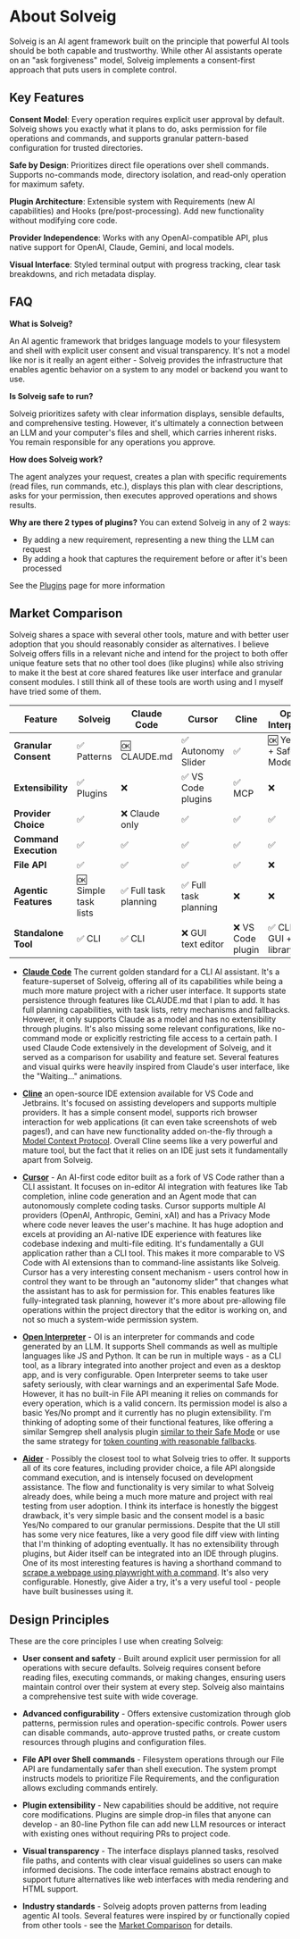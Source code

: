 # About Solveig

Solveig is an AI agent framework built on the principle that powerful AI tools should be both capable and trustworthy. While other AI assistants operate on an "ask forgiveness" model, Solveig implements a consent-first approach that puts users in complete control.

## Key Features

**Consent Model**: Every operation requires explicit user approval by default. Solveig shows you exactly what it plans to do, asks permission for file operations and commands, and supports granular pattern-based configuration for trusted directories.

**Safe by Design**: Prioritizes direct file operations over shell commands. Supports no-commands mode, directory isolation, and read-only operation for maximum safety.

**Plugin Architecture**: Extensible system with Requirements (new AI capabilities) and Hooks (pre/post-processing). Add new functionality without modifying core code.

**Provider Independence**: Works with any OpenAI-compatible API, plus native support for OpenAI, Claude, Gemini, and local models.

**Visual Interface**: Styled terminal output with progress tracking, clear task breakdowns, and rich metadata display.

## FAQ

**What is Solveig?**

An AI agentic framework that bridges language models to your filesystem and shell with explicit user consent
and visual transparency. It's not a model like nor is it really an agent either - Solveig provides the
infrastructure that enables agentic behavior on a system to any model or backend you want to use.

**Is Solveig safe to run?**

Solveig prioritizes safety with clear information displays, sensible defaults, and comprehensive testing.
However, it's ultimately a connection between an LLM and your computer's files and shell, which carries inherent
risks. You remain responsible for any operations you approve.

**How does Solveig work?**

The agent analyzes your request, creates a plan with specific requirements (read files, run commands, etc.),
displays this plan with clear descriptions, asks for your permission, then executes approved operations and
shows results.

**Why are there 2 types of plugins?**
You can extend Solveig in any of 2 ways:
- By adding a new requirement, representing a new thing the LLM can request
- By adding a hook that captures the requirement before or after it's been processed

See the [Plugins](./plugins.md) page for more information

## Market Comparison

Solveig shares a space with several other tools, mature and with better user adoption that you should reasonably
consider as alternatives. I believe Solveig offers fills in a relevant niche and intend for the project to both offer
unique feature sets that no other tool does (like plugins) while also striving to make it the best at core shared
features like user interface and granular consent modules. I still think all of these tools are worth using and
I myself have tried some of them.

| Feature               | Solveig              | Claude Code          | Cursor               | Cline            | Open Interpreter      | Aider     |
|-----------------------|----------------------|----------------------|----------------------|------------------|-----------------------|-----------|
| **Granular Consent**  | ✅ Patterns           | 🆗 CLAUDE.md         | ✅ Autonomy Slider    | ✅                | 🆗 Yes/No + Safe Mode | 🆗 Yes/No |
| **Extensibility**     | ✅ Plugins            | ❌                    | ✅ VS Code plugins    | ✅ MCP            | ❌                     | ❌         |
| **Provider Choice**   | ✅                    | ❌ Claude only        | ✅                    | ✅                | ✅                     | ✅         |
| **Command Execution** | ✅                    | ✅                    | ✅                    | ✅                | ✅                     | ✅         |
| **File API**          | ✅                    | ✅                    | ✅                    | ✅                | ❌                     | ✅         |
| **Agentic Features**  | 🆗 Simple task lists | ✅ Full task planning | ✅ Full task planning | ❌                | ❌                     | ❌         |
| **Standalone Tool**   | ✅ CLI                | ✅ CLI                | ❌ GUI text editor    | ❌ VS Code plugin | ✅ CLI + GUI + library | ✅ CLI     |

* **[Claude Code](https://claude.com/product/claude-code)** The current golden standard for a CLI AI assistant.
It's a feature-superset of Solveig, offering all of its capabilities while being a much more mature project
with a richer user interface. It supports state persistence through features like CLAUDE.md that I plan to add.
It has full planning capabilities, with task lists, retry mechanisms and fallbacks.
However, it only supports Claude as a model and has no extensibility through plugins. It's also missing some
relevant configurations, like no-command mode or explicitly restricting file access to a certain path.
I used Claude Code extensively in the development of Solveig, and it served as a comparison for usability
and feature set. Several features and visual quirks were heavily inspired from Claude's user interface, like
the "Waiting..." animations.

* **[Cline](https://cline.bot/)** an open-source IDE extension available for VS Code and Jetbrains. It's focused
on assisting developers and supports multiple providers. It has a simple consent model, supports rich browser
interaction for web applications (it can even take screenshots of web pages!), and can have new functionality
added on-the-fly through a [Model Context Protocol](https://github.com/cline/cline?tab=readme-ov-file#add-a-tool-that).
Overall Cline seems like a very powerful and mature tool, but the fact that it relies on an IDE just sets it
fundamentally apart from Solveig.

* **[Cursor](https://cursor.com/)** - An AI-first code editor built as a fork of VS Code rather than a CLI assistant.
It focuses on in-editor AI integration with features like Tab completion, inline code generation and an Agent mode
that can autonomously complete coding tasks. Cursor supports multiple AI providers (OpenAI, Anthropic, Gemini, xAI)
and has a Privacy Mode where code never leaves the user's machine.
It has huge adoption and excels at providing an AI-native IDE experience with features like codebase indexing and
multi-file editing.
It's fundamentally a GUI application rather than a CLI tool. This makes it more comparable to VS Code with AI
extensions than to command-line assistants like Solveig.
Cursor has a very interesting consent mechanism - users control how in control they want to be through an
"autonomy slider" that changes what the assistant has to ask for permission for. This enables features like
fully-integrated task planning, however it's more about pre-allowing file operations within the project
directory that the editor is working on, and not so much a system-wide permission system.

* **[Open Interpreter](https://github.com/openinterpreter/open-interpreter)** - OI is an interpreter for commands and
code generated by an LLM. It supports Shell commands as well as multiple languages like JS and Python.
It can be run in multiple ways - as a CLI tool, as a library integrated into another project and even as a desktop
app, and is very configurable.
Open Interpreter seems to take user safety seriously, with clear warnings and an experimental Safe Mode.
However, it has no built-in File API meaning it relies on commands for every operation, which is a valid concern.
Its permission model is also a basic Yes/No prompt and it currently has no plugin extensibility.
I'm thinking of adopting some of their functional features, like offering a similar Semgrep shell analysis plugin
[similar to their Safe Mode](https://github.com/OpenInterpreter/open-interpreter/blob/main/docs/SAFE_MODE.md) or
use the same strategy for [token counting with reasonable fallbacks](https://docs.litellm.ai/docs/completion/token_usage#2-cost_per_token).

* **[Aider](https://aider.chat/)** - Possibly the closest tool to what Solveig tries to offer. It supports all of
its core features, including provider choice, a file API alongside command execution, and is intensely focused
on development assistance. The flow and functionality is very similar to what Solveig already does, while being
a much more mature and project with real testing from user adoption.
I think its interface is honestly the biggest drawback, it's very simple basic and the consent model is a basic
Yes/No compared to our granular permissions. Despite that the UI still has some very nice features, like a
very good file diff view with linting that I'm thinking of adopting eventually. 
It has no extensibility through plugins, but Aider itself can be integrated into an IDE through plugins.
One of its most interesting features is having a shorthand command to [scrape a webpage using playwright with a
command](https://aider.chat/docs/install/optional.html#enable-playwright). It's also very configurable.
Honestly, give Aider a try, it's a very useful tool  - people have built businesses using it.


## Design Principles

These are the core principles I use when creating Solveig:

- **User consent and safety** - Built around explicit user permission for all operations with secure defaults.
Solveig requires consent before reading files, executing commands, or making changes, ensuring users maintain
control over their system at every step. Solveig also maintains a comprehensive test suite with wide coverage.

- **Advanced configurability** - Offers extensive customization through glob patterns, permission rules and
operation-specific controls. Power users can disable commands, auto-approve trusted paths, or create custom
resources through plugins and configuration files.

- **File API over Shell commands** - Filesystem operations through our File API are fundamentally safer
than shell execution. The system prompt instructs models to prioritize File Requirements, and the
configuration allows excluding commands entirely.

- **Plugin extensibility** - New capabilities should be additive, not require core modifications. Plugins
are simple drop-in files that anyone can develop - an 80-line Python file can add new LLM resources or
interact with existing ones without requiring PRs to project code.

- **Visual transparency** - The interface displays planned tasks, resolved file paths, and contents with clear
visual guidelines so users can make informed decisions. The code interface remains abstract enough to support
future alternatives like web interfaces with media rendering and HTML support.

- **Industry standards** - Solveig adopts proven patterns from leading agentic AI tools. Several features were
inspired by or functionally copied from other tools - see the [Market Comparison](#market-comparison) for details.
